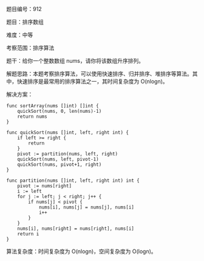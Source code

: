 题目编号：912

题目：排序数组

难度：中等

考察范围：排序算法

题干：给你一个整数数组 nums，请你将该数组升序排列。

解题思路：本题考察排序算法，可以使用快速排序、归并排序、堆排序等算法。其中，快速排序是最常用的排序算法之一，其时间复杂度为 O(nlogn)。

解决方案：

```
func sortArray(nums []int) []int {
    quickSort(nums, 0, len(nums)-1)
    return nums
}

func quickSort(nums []int, left, right int) {
    if left >= right {
        return
    }
    pivot := partition(nums, left, right)
    quickSort(nums, left, pivot-1)
    quickSort(nums, pivot+1, right)
}

func partition(nums []int, left, right int) int {
    pivot := nums[right]
    i := left
    for j := left; j < right; j++ {
        if nums[j] < pivot {
            nums[i], nums[j] = nums[j], nums[i]
            i++
        }
    }
    nums[i], nums[right] = nums[right], nums[i]
    return i
}
```

算法复杂度：时间复杂度为 O(nlogn)，空间复杂度为 O(logn)。
